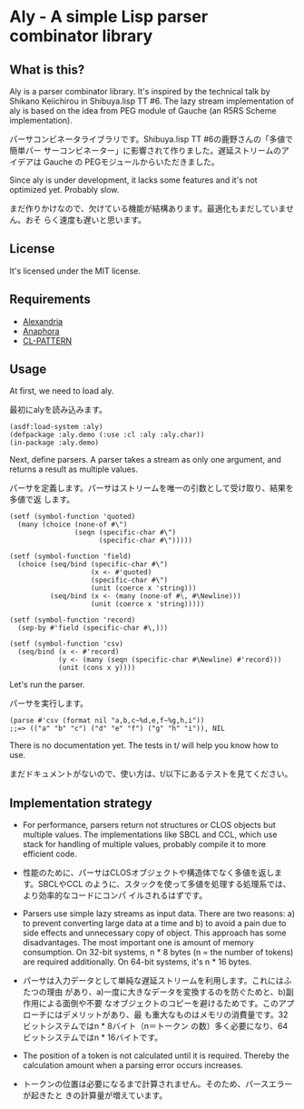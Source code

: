 Aly - A simple Lisp parser combinator library
=============================================

What is this?
-------------

Aly is a parser combinator library. It's inspired by the technical talk by
Shikano Keiichirou in Shibuya.lisp TT #6. The lazy stream implementation of aly
is based on the idea from PEG module of Gauche (an R5RS Scheme implementation).

パーサコンビネータライブラリです。Shibuya.lisp TT #6の鹿野さんの「多値で簡単パー
サーコンビネーター」に影響されて作りました。遅延ストリームのアイデアは Gauche の
PEGモジュールからいただきました。

Since aly is under development, it lacks some features and it's not optimized
yet. Probably slow.

まだ作りかけなので、欠けている機能が結構あります。最適化もまだしていません。おそ
らく速度も遅いと思います。

License
-------

It's licensed under the MIT license.

Requirements
------------

* [Alexandria](http://common-lisp.net/project/alexandria/)
* [Anaphora](http://common-lisp.net/project/anaphora/)
* [CL-PATTERN](https://github.com/arielnetworks/cl-pattern)

Usage
-----

At first, we need to load aly.

最初にalyを読み込みます。

    (asdf:load-system :aly)
    (defpackage :aly.demo (:use :cl :aly :aly.char))
    (in-package :aly.demo)

Next, define parsers. A parser takes a stream as only one argument, and returns
a result as multiple values.

パーサを定義します。パーサはストリームを唯一の引数として受け取り、結果を多値で返
します。

    (setf (symbol-function 'quoted)
      (many (choice (none-of #\")
                    (seqn (specific-char #\")
                          (specific-char #\")))))
    
    (setf (symbol-function 'field)
      (choice (seq/bind (specific-char #\")
                        (x <- #'quoted)
                        (specific-char #\")
                        (unit (coerce x 'string)))
              (seq/bind (x <- (many (none-of #\, #\Newline)))
                        (unit (coerce x 'string)))))
    
    (setf (symbol-function 'record)
      (sep-by #'field (specific-char #\,)))
    
    (setf (symbol-function 'csv)
      (seq/bind (x <- #'record)
                (y <- (many (seqn (specific-char #\Newline) #'record)))
                (unit (cons x y))))

Let's run the parser.

パーサを実行します。

    (parse #'csv (format nil "a,b,c~%d,e,f~%g,h,i"))
    ;;=> (("a" "b" "c") ("d" "e" "f") ("g" "h" "i")), NIL

There is no documentation yet. The tests in t/ will help you know how to use.

まだドキュメントがないので、使い方は、t/以下にあるテストを見てください。

Implementation strategy
-----------------------

* For performance, parsers return not structures or CLOS objects but
  multiple values. The implementations like SBCL and CCL, which use stack for
  handling of multiple values, probably compile it to more efficient code.

* 性能のために、パーサはCLOSオブジェクトや構造体でなく多値を返します。SBCLやCCL
  のように、スタックを使って多値を処理する処理系では、より効率的なコードにコンパ
  イルされるはずです。

* Parsers use simple lazy streams as input data. There are two reasons: a) to
  prevent converting large data at a time and b) to avoid a pain due to side
  effects and unnecessary copy of object. This approach has some disadvantages.
  The most important one is amount of memory consumption. On 32-bit systems,
  n * 8 bytes (n = the number of tokens) are required additionally. On 64-bit
  systems, it's n * 16 bytes.

* パーサは入力データとして単純な遅延ストリームを利用します。これにはふたつの理由
  があり、a)一度に大きなデータを変換するのを防ぐためと、b)副作用による面倒や不要
  なオブジェクトのコピーを避けるためです。このアプローチにはデメリットがあり、最
  も重大なものはメモリの消費量です。32ビットシステムではn * 8バイト（n＝トークン
  の数）多く必要になり、64ビットシステムではn * 16バイトです。

* The position of a token is not calculated until it is required. Thereby the
  calculation amount when a parsing error occurs increases.

* トークンの位置は必要になるまで計算されません。そのため、パースエラーが起きたと
  きの計算量が増えています。
